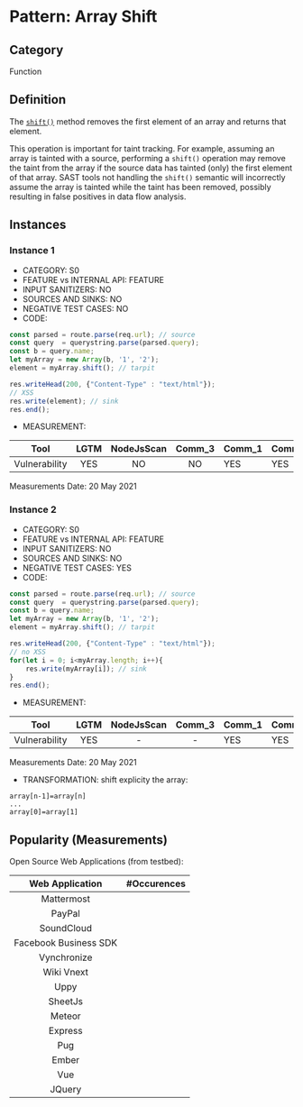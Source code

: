 # Pattern: Array Shift

## Category

Function

## Definition

The [`shift()`](https://developer.mozilla.org/en-US/docs/Web/JavaScript/Reference/Global_Objects/Array/shift) method removes the first element of an array and returns that element. 

This operation is important for taint tracking. For example, assuming an array is tainted with a source, performing a `shift()` operation may remove the taint from the array if the source data has tainted (only) the first element of that array. SAST tools not handling the `shift()` semantic will incorrectly assume the array is tainted while the taint has been removed, possibly resulting in false positives in data flow analysis.  


## Instances

### Instance 1

- CATEGORY: S0
- FEATURE vs INTERNAL API: FEATURE
- INPUT SANITIZERS: NO
- SOURCES AND SINKS: NO
- NEGATIVE TEST CASES: NO
- CODE:

```javascript
const parsed = route.parse(req.url); // source
const query  = querystring.parse(parsed.query);
const b = query.name;   
let myArray = new Array(b, '1', '2');
element = myArray.shift(); // tarpit

res.writeHead(200, {"Content-Type" : "text/html"});
// XSS 
res.write(element); // sink
res.end();
```

- MEASUREMENT:

|     Tool      | LGTM | NodeJsScan | Comm_3 | Comm_1 | Comm_2 | Vulnerable |
| :-----------: | :--: | :--------: | :------: | ------- | --------- | ---------- |
| Vulnerability |  YES |    NO      |    NO   |    YES  |    YES    |  YES       |
Measurements Date: 20 May 2021

### Instance 2

- CATEGORY: S0
- FEATURE vs INTERNAL API: FEATURE
- INPUT SANITIZERS: NO
- SOURCES AND SINKS: NO
- NEGATIVE TEST CASES: YES
- CODE:

```javascript
const parsed = route.parse(req.url); // source
const query  = querystring.parse(parsed.query);
const b = query.name;   
let myArray = new Array(b, '1', '2');
element = myArray.shift(); // tarpit

res.writeHead(200, {"Content-Type" : "text/html"});
// no XSS
for(let i = 0; i<myArray.length; i++){
    res.write(myArray[i]); // sink
}
res.end();
```

- MEASUREMENT:

|     Tool      | LGTM | NodeJsScan | Comm_3 | Comm_1 | Comm_2 | Vulnerable |
| :-----------: | :--: | :--------: | :------: | ------- | --------- | ---------- |
| Vulnerability | YES  |    -      |    -   |    YES  |    YES    | NO         |
Measurements Date: 20 May 2021


- TRANSFORMATION:
shift explicity the array:
```
array[n-1]=array[n]
...
array[0]=array[1]
```

## Popularity (Measurements)

Open Source Web Applications (from testbed):

|    Web Application    | #Occurences |
| :-------------------: | :---------: |
|      Mattermost       |             |
|        PayPal         |             |
|      SoundCloud       |             |
| Facebook Business SDK |             |
|      Vynchronize      |             |
|      Wiki Vnext       |             |
|         Uppy          |             |
|        SheetJs        |             |
|        Meteor         |             |
|        Express        |             |
|          Pug          |             |
|         Ember         |             |
|          Vue          |             |
|        JQuery         |             |



